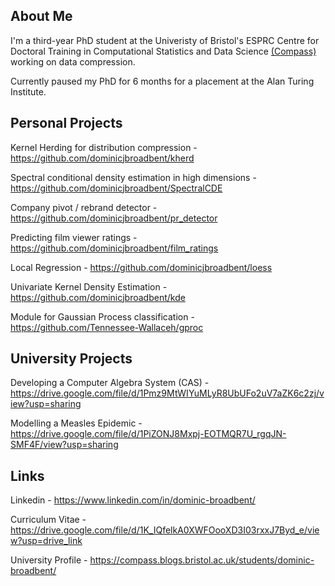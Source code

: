 ## About Me
I'm a third-year PhD student at the Univeristy of Bristol's ESPRC Centre for Doctoral Training in Computational Statistics and Data Science [(Compass)](https://www.bristol.ac.uk/cdt/compass/) working on data compression.

Currently paused my PhD for 6 months for a placement at the Alan Turing Institute.

## Personal Projects
Kernel Herding for distribution compression - https://github.com/dominicjbroadbent/kherd

Spectral conditional density estimation in high dimensions - https://github.com/dominicjbroadbent/SpectralCDE

Company pivot / rebrand detector - https://github.com/dominicjbroadbent/pr_detector

Predicting film viewer ratings - https://github.com/dominicjbroadbent/film_ratings

Local Regression - https://github.com/dominicjbroadbent/loess

Univariate Kernel Density Estimation - https://github.com/dominicjbroadbent/kde

Module for Gaussian Process classification - https://github.com/Tennessee-Wallaceh/gproc


## University Projects
Developing a Computer Algebra System (CAS) - https://drive.google.com/file/d/1Pmz9MtWIYuMLyR8UbUFo2uV7aZK6c2zj/view?usp=sharing

Modelling a Measles Epidemic - https://drive.google.com/file/d/1PiZONJ8Mxpj-EOTMQR7U_rgqJN-SMF4F/view?usp=sharing

## Links
Linkedin - https://www.linkedin.com/in/dominic-broadbent/

Curriculum Vitae - https://drive.google.com/file/d/1K_IQfelkA0XWFOooXD3I03rxxJ7Byd_e/view?usp=drive_link

University Profile - https://compass.blogs.bristol.ac.uk/students/dominic-broadbent/

